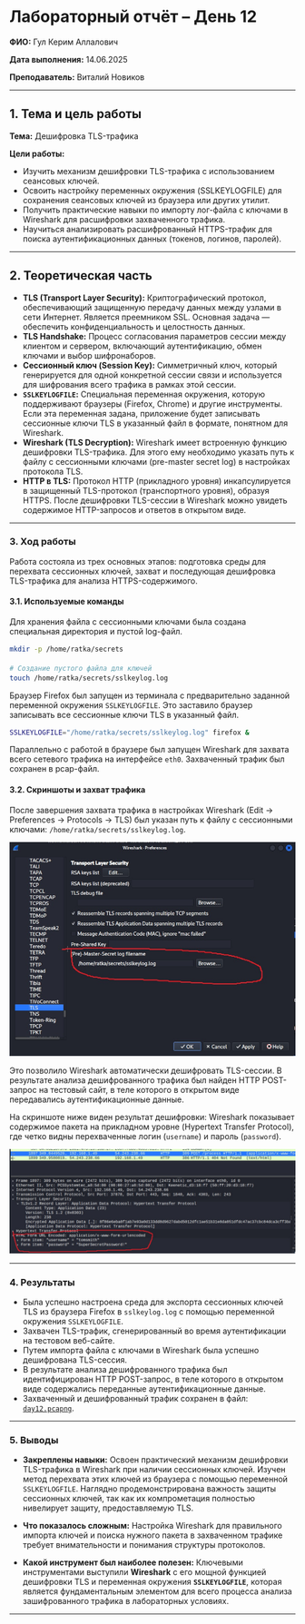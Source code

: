 
# Лабораторный отчёт – День 12


**ФИО:** Гул Керим Аллалович
 
**Дата выполнения:** 14.06.2025

**Преподаватель:** Виталий Новиков 


---

## 1. Тема и цель работы

**Тема:** Дешифровка TLS-трафика

**Цели работы:**

- Изучить механизм дешифровки TLS-трафика с использованием сеансовых ключей.
- Освоить настройку переменных окружения (SSLKEYLOGFILE) для сохранения сеансовых ключей из браузера или других утилит.
- Получить практические навыки по импорту лог-файла с ключами в Wireshark для расшифровки захваченного трафика.
- Научиться анализировать расшифрованный HTTPS-трафик для поиска аутентификационных данных (токенов, логинов, паролей).
---

## 2. Теоретическая часть

*   **TLS (Transport Layer Security):** Криптографический протокол, обеспечивающий защищенную передачу данных между узлами в сети Интернет. Является преемником SSL. Основная задача — обеспечить конфиденциальность и целостность данных.
*   **TLS Handshake:** Процесс согласования параметров сессии между клиентом и сервером, включающий аутентификацию, обмен ключами и выбор шифронаборов.
*   **Сессионный ключ (Session Key):** Симметричный ключ, который генерируется для одной конкретной сессии связи и используется для шифрования всего трафика в рамках этой сессии.
*   **`SSLKEYLOGFILE`:** Специальная переменная окружения, которую поддерживают браузеры (Firefox, Chrome) и другие инструменты. Если эта переменная задана, приложение будет записывать сессионные ключи TLS в указанный файл в формате, понятном для Wireshark.
*   **Wireshark (TLS Decryption):** Wireshark имеет встроенную функцию дешифровки TLS-трафика. Для этого ему необходимо указать путь к файлу с сессионными ключами (pre-master secret log) в настройках протокола TLS.
*   **HTTP в TLS:** Протокол HTTP (прикладного уровня) инкапсулируется в защищенный TLS-протокол (транспортного уровня), образуя HTTPS. После дешифровки TLS-сессии в Wireshark можно увидеть содержимое HTTP-запросов и ответов в открытом виде.

---

### 3. Ход работы

Работа состояла из трех основных этапов: подготовка среды для перехвата сессионных ключей, захват и последующая дешифровка TLS-трафика для анализа HTTPS-содержимого.


#### 3.1. Используемые команды

Для хранения файла с сессионными ключами была создана специальная директория и пустой log-файл.

```bash
mkdir -p /home/ratka/secrets

# Создание пустого файла для ключей
touch /home/ratka/secrets/sslkeylog.log
```
Браузер Firefox был запущен из терминала с предварительно заданной переменной окружения `SSLKEYLOGFILE`. Это заставило браузер записывать все сессионные ключи TLS в указанный файл.

```bash
SSLKEYLOGFILE="/home/ratka/secrets/sslkeylog.log" firefox &
```

Параллельно с работой в браузере был запущен Wireshark для захвата всего сетевого трафика на интерфейсе `eth0`. Захваченный трафик был сохранен в pcap-файл.

#### 3.2. Скриншоты и захват трафика

После завершения захвата трафика в настройках Wireshark (Edit -> Preferences -> Protocols -> TLS) был указан путь к файлу с сессионными ключами: `/home/ratka/secrets/sslkeylog.log`.

![wireshark](https://raw.githubusercontent.com/Nelass1c/practica-konvey/main/day12/screenshots/sslkeys.jpg)

Это позволило Wireshark автоматически дешифровать TLS-сессии. В результате анализа дешифрованного трафика был найден HTTP POST-запрос на тестовый сайт, в теле которого в открытом виде передавались аутентификационные данные.

На скриншоте ниже виден результат дешифровки: Wireshark показывает содержимое пакета на прикладном уровне (Hypertext Transfer Protocol), где четко видны перехваченные логин (`username`) и пароль (`password`).

![Дешифрованный трафик с учетными данными](https://raw.githubusercontent.com/Nelass1c/practica-konvey/main/day12/screenshots/PAROL.jpg)

---

### 4. Результаты

*   Была успешно настроена среда для экспорта сессионных ключей TLS из браузера Firefox в `sslkeylog.log` с помощью переменной окружения `SSLKEYLOGFILE`.
*   Захвачен TLS-трафик, сгенерированный во время аутентификации на тестовом веб-сайте.
*   Путем импорта файла с ключами в Wireshark была успешно дешифрована TLS-сессия.
*   В результате анализа дешифрованного трафика был идентифицирован HTTP POST-запрос, в теле которого в открытом виде содержались переданные аутентификационные данные.
*   Захваченный и дешифрованный трафик сохранен в файл: [`day12.pcapng`](https://raw.githubusercontent.com/Nelass1c/practica-konvey/main/day12/day12.pcapng).

---

### 5. Выводы

*   **Закреплены навыки:** Освоен практический механизм дешифровки TLS-трафика в Wireshark при наличии сессионных ключей. Изучен метод перехвата этих ключей из браузера с помощью переменной `SSLKEYLOGFILE`. Наглядно продемонстрирована важность защиты сессионных ключей, так как их компрометация полностью нивелирует защиту, предоставляемую TLS.

*   **Что показалось сложным:** Настройка Wireshark для правильного импорта ключей и поиска нужного пакета в захваченном трафике требует внимательности и понимания структуры протоколов.

*   **Какой инструмент был наиболее полезен:** Ключевыми инструментами выступили **Wireshark** с его мощной функцией дешифровки TLS и переменная окружения **`SSLKEYLOGFILE`**, которая является фундаментальным элементом для всего процесса анализа зашифрованного трафика в лабораторных условиях.
---